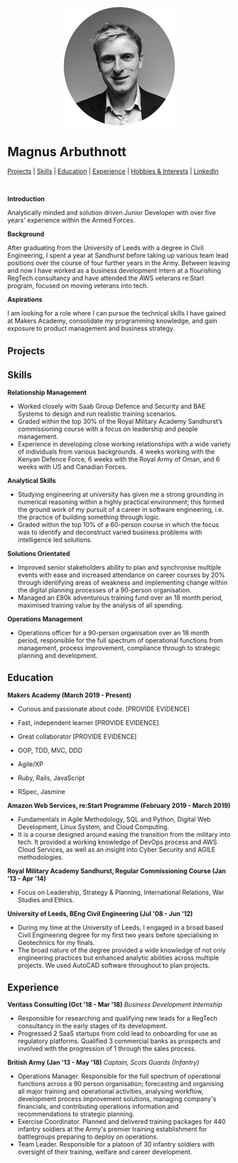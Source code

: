 <p align="center"><img src="./images/arbuthnott_portrait.png" alt="portrait" width="250"/></p>

# Magnus Arbuthnott

[Projects](#projects) | [Skills](#skills) | [Education](#education) | [Experience](#experience) | [Hobbies & Interests](#hobbies-and-interests) | [LinkedIn](https://www.linkedin.com/in/magnus-arbuthnott-04874a114/)

<a href="https://sourcerer.io/marbuthnott"><img src="https://img.shields.io/badge/Ruby-225%20commits-blue.svg" alt=""></a>
<a href="https://sourcerer.io/marbuthnott"><img src="https://img.shields.io/badge/JavaScript-48%20commits-blue.svg" alt=""></a>
<a href="https://sourcerer.io/marbuthnott"><img src="https://img.shields.io/badge/SQL-48%20commits-blue.svg" alt=""></a>
<a href="https://sourcerer.io/marbuthnott"><img src="https://img.shields.io/badge/CSS-77%20commits-blue.svg" alt=""></a>

**Introduction**

Analytically minded and solution driven Junior Developer with over five years' experience within the Armed Forces.

**Background**

After graduating from the University of Leeds with a degree in Civil Engineering, I spent a year at Sandhurst before taking up various team lead positions over the course of four further years in the Army. Between leaving and now I have worked as a business development intern at a flourishing RegTech consultancy and have attended the AWS veterans re:Start program, focused on moving veterans into tech.

**Aspirations**

I am looking for a role where I can pursue the technical skills I have gained at Makers Academy, consolidate my programming knowledge, and gain exposure to product management and business strategy.

## Projects

## Skills

**Relationship Management**

- Worked closely with Saab Group Defence and Security and BAE Systems to design and run realistic training scenarios.
- Graded within the top 30% of the Royal Military Academy Sandhurst’s commissioning course with a focus on leadership and people management.
- Experience in developing close working relationships with a wide variety of individuals from various backgrounds. 4 weeks working with the Kenyan Defence Force, 6 weeks with the Royal Army of Oman, and 6 weeks with US and Canadian Forces.

**Analytical Skills**

- Studying engineering at university has given me a strong grounding in numerical reasoning within a highly practical environment; this formed the ground work of my pursuit of a career in software engineering, i.e. the practice of building something through logic.
- Graded within the top 10% of a 60-person course in which the focus was to identify and deconstruct varied business problems with intelligence led solutions.

**Solutions Orientated**

- Improved senior stakeholders ability to plan and synchronise multiple events with ease and increased attendance on career courses by 20% through identifying areas of weakness and implementing change within the digital planning processes of a 90-person organisation.
- Managed an £80k adventurous training fund over an 18 month period, maximised training value by the analysis of all spending.

**Operations Management**

- Operations officer for a 90-person organisation over an 18 month period, responsible for the full spectrum of operational functions from management, process improvement, compliance through to strategic planning and development.

<!-- #### Another Skill

Descriptive paragraph of how capable you are at this skill and, if relevant, how it has developed.

- I achieved A during my work at B (job, or otherwise)
- I contributed to the growth of X while doing Y (job, or otherwise)
- I built this, made this, broke this, fixed this, etc.
- A link to some on-line evidence (blogs, videos, articles, etc.) -->

## Education

**Makers Academy (March 2019 - Present)**

- Curious and passionate about code. [PROVIDE EVIDENCE]
- Fast, independent learner [PROVIDE EVIDENCE]
- Great collaborator [PROVIDE EVIDENCE]

- OOP, TDD, MVC, DDD
- Agile/XP
- Ruby, Rails, JavaScript
- RSpec, Jasmine

**Amazon Web Services, re:Start Programme (February 2019 - March 2019)**
- Fundamentals in Agile Methodology, SQL and Python, Digital Web Development, Linux System, and Cloud Computing.
- It is a course designed around easing the transition from the military into tech. It provided a working knowledge of DevOps process and AWS Cloud Services, as well as an insight into Cyber Security and AGILE methodologies.

**Royal Military Academy Sandhurst, Regular Commissioning Course (Jan '13 - Apr '14)**
- Focus on Leadership, Strategy & Planning, International Relations, War Studies and Ethics.

**University of Leeds, BEng Civil Engineering (Jul '08 - Jun '12)**
- During my time at the University of Leeds, I engaged in a broad based Civil Engineering degree for my first two years before specialising in Geotechnics for my finals.
- The broad nature of the degree provided a wide knowledge of not only engineering practices but enhanced analytic abilities across multiple projects. We used AutoCAD software throughout to plan projects.

## Experience

**Veritass Consulting (Oct '18 - Mar '18)**
*Business Development Internship*
- Responsible for researching and qualifying new leads for a RegTech consultancy in the early stages of its development.
- Progressed 2 SaaS startups from cold lead to onboarding for use as regulatory platforms.
Qualified 3 commercial banks as prospects and involved with the progression of 1 through the sales process.	

**British Army (Jan '13 - May '18)**
*Captain, Scots Guards (Infantry)*  
- Operations Manager. Responsible for the full spectrum of operational functions across a 90 person organisation; forecasting and organising all major training and operational activities, analysing workflow, development process improvement solutions, managing company's financials, and contributing operations information and recommendations to strategic planning.
- Exercise Coordinator. Planned and delivered training packages for 440 infantry soldiers at the Army's premier training establishment for battlegroups preparing to deploy on operations.
- Team Leader. Responsible for a platoon of 30 infantry soldiers with oversight of their training, welfare and career development.
